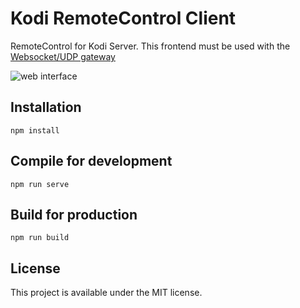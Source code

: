 # Kodi RemoteControl Client

RemoteControl for Kodi Server. This frontend must be used with
the [Websocket/UDP gateway](https://github.com/dmachard/kodi_remotecontrol-gateway)

![web interface](https://github.com/dmachard/kodi_remotecontrol-client/blob/master/images/webinterface_v1.png)

## Installation

```
npm install
```

## Compile for development

```
npm run serve
```

## Build for production 

```
npm run build
```

## License

This project is available under the MIT license.